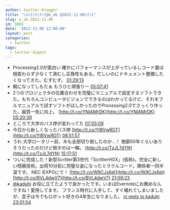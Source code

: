 ```yaml
---
author: twitter-blogger
title: "\n\t\t\t\t@o_ob @2012-11-06\t\t"
slug: o_ob-2012-11-06
id: 5082
date: '2012-11-06 12:00:00'
layout: post
categories:
  - twitter
tags:
  - twitter-digest
---
```


*   Processing2.0が面白い 確かにパフォーマンスが上がっているしコード量は相変わらず少なくて済むし互換性もある。忙しいのにドキュメント整備したくなってきた。むずむず。 [01:29:13](http://twitter.com/o_ob/statuses/265490965106663424)
*   朝になってしもたぁ もうひと頑張りー [05:07:41](http://twitter.com/o_ob/statuses/265545946685923328)
*   2つのプロジェクタの位置合わせを完璧にマニュアルで設定するソフトできた。もちろんコンピュータビジョンでできるのはわかってるけど、それをフルマニュアルで試すソフトがほしかったのでProcessing2.0でさっくり作った。画質一気に向上。 [http://t.co/YNIAMrDK](http://t.co/YNIAMrDK) [05:20:39](http://twitter.com/o_ob/statuses/265549206687735808)
*   ところで大学のバス停が変わってた [07:05:09](http://twitter.com/o_ob/statuses/265575504470487040)
*   今日から新しくなったバス停 [http://t.co/YlBVwRDT](http://t.co/YlBVwRDT) [08:51:57](http://twitter.com/o_ob/statuses/265602382908497920)
*   うわ 大学ロータリー前、木も全部切り倒したのか...！ 樹齢50年ぐらいありそうだったのだけど倒すのは一瞬。 [http://t.co/TzJL7dYN](http://t.co/TzJL7dYN) [15:17:51](http://twitter.com/o_ob/statuses/265699495910707201)
*   ついに完成した！新型Scritter第3世代「ScritterHGX」(仮称)。完全に新しい隠蔽技術。出荷10分前に完璧な姿になったミラクルコード。関係者一同半涙です。 NEC iEXPOにて！ [http://t.co/W9CJx6et](http://t.co/W9CJx6et) [http://t.co/BVL4dwV7](http://t.co/BVL4dwV7) [21:09:23](http://twitter.com/o_ob/statuses/265787963659669505)
*   [@kaduhi](http://twitter.com/kaduhi) お役に立てたようで良かったです。いまはEvernoteにお務めなんですね！愛用してます。 フランス時代に入手して、すぐ壊れてしまいましたが、息子は今でもロボット好きの4年生になりました。 [in reply to kaduhi](http://twitter.com/kaduhi/statuses/265724133449551872) [23:01:54](http://twitter.com/o_ob/statuses/265816280479711233)
